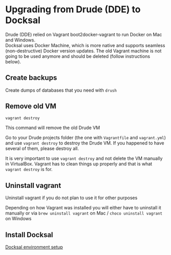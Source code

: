 # Upgrading from Drude (DDE) to Docksal

Drude (DDE) relied on Vagrant boot2docker-vagrant to run Docker on Mac and Windows.  
Docksal uses Docker Machine, which is more native and supports seamless (non-destructive) Docker version updates.
The old Vagrant machine is not going to be used anymore and should be deleted (follow instructions below).

## Create backups

Create dumps of databases that you need with `drush`

## Remove old VM

```bash
vagrant destroy
```

This command will remove the old Drude VM

Go to your Drude projects folder (the one with `Vagrantfile` and `vagrant.yml`) and use `vagrant destroy` to destroy the Drude VM.
If you happened to have several of them, please destroy all.

It is very important to use `vagrant destroy` and not delete the VM manually in VirtualBox.
Vagrant has to clean things up properly and that is what `vagrant destroy` is for.

## Uninstall vagrant

Uninstall vagrant if you do not plan to use it for other purposes

Depending on how Vagrant was installed you will either have to uninstall it manually or
via `brew uninstall vagrant` on Mac / `choco uninstall vagrant` on Windows

## Install Docksal

[Docksal environment setup](../getting-started/env-setup.md)
